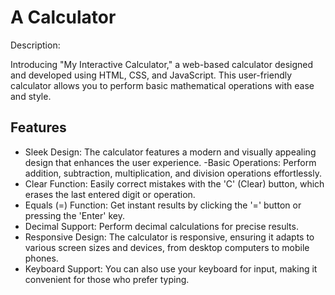 
# A Calculator

Description:

Introducing "My Interactive Calculator," a web-based calculator designed and developed using HTML, CSS, and JavaScript. This user-friendly calculator allows you to perform basic mathematical operations with ease and style.




## Features

- Sleek Design: The calculator features a modern and visually appealing design that enhances the user experience.
-Basic Operations: Perform addition, subtraction, multiplication, and division operations effortlessly.
- Clear Function: Easily correct mistakes with the 'C' (Clear) button, which erases the last entered digit or operation.
- Equals (=) Function: Get instant results by clicking the '=' button or pressing the 'Enter' key.
- Decimal Support: Perform decimal calculations for precise results.
- Responsive Design: The calculator is responsive, ensuring it adapts to various screen sizes and devices, from desktop computers to mobile phones.
- Keyboard Support: You can also use your keyboard for input, making it convenient for those who prefer typing.

